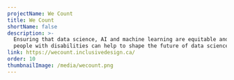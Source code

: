 ```yaml
---
projectName: We Count
title: We Count
shortName: false
description: >-
  Ensuring that data science, AI and machine learning are equitable and that
  people with disabilities can help to shape the future of data science.
link: https://wecount.inclusivedesign.ca/
order: 10
thumbnailImage: /media/wecount.png
---
```

